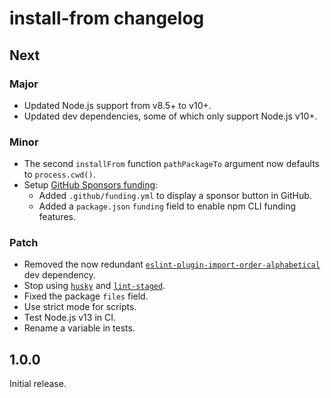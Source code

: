 # install-from changelog

## Next

### Major

- Updated Node.js support from v8.5+ to v10+.
- Updated dev dependencies, some of which only support Node.js v10+.

### Minor

- The second `installFrom` function `pathPackageTo` argument now defaults to `process.cwd()`.
- Setup [GitHub Sponsors funding](https://github.com/sponsors/jaydenseric):
  - Added `.github/funding.yml` to display a sponsor button in GitHub.
  - Added a `package.json` `funding` field to enable npm CLI funding features.

### Patch

- Removed the now redundant [`eslint-plugin-import-order-alphabetical`](https://npm.im/eslint-plugin-import-order-alphabetical) dev dependency.
- Stop using [`husky`](https://npm.im/husky) and [`lint-staged`](https://npm.im/lint-staged).
- Fixed the package `files` field.
- Use strict mode for scripts.
- Test Node.js v13 in CI.
- Rename a variable in tests.

## 1.0.0

Initial release.
